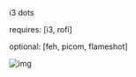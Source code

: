 i3 dots

requires: [i3, rofi]

optional: [feh, picom, flameshot]

![img](blob:https://imgur.com/5fd20212-bc2f-4072-a94d-58d6a119b922)
